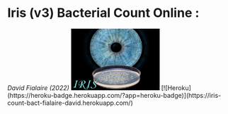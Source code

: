 <h1> Iris (v3) Bacterial Count Online :  </h1> <i>David Fialaire (2022)</i>
<img src="https://github.com/dfialaire/Iris-v3-Bacterial-Count-Online/blob/main/Image/Img0_png.png" width=200 height=140 />
[![Heroku](https://heroku-badge.herokuapp.com/?app=heroku-badge)](https://iris-count-bact-fialaire-david.herokuapp.com/)






